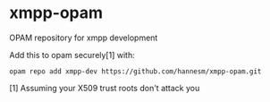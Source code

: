 xmpp-opam
=========

OPAM repository for xmpp development

Add this to opam securely[1] with:

`opam repo add xmpp-dev https://github.com/hannesm/xmpp-opam.git`

[1] Assuming your X509 trust roots don't attack you

